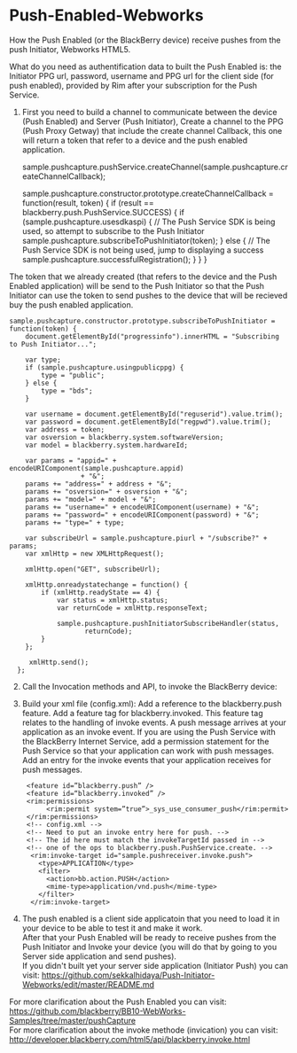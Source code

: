 Push-Enabled-Webworks
=====================

How the Push Enabled (or the BlackBerry device) receive pushes from the push Initiator, Webworks HTML5.

What do you need as authentification data to built the Push Enabled is: the Initiator PPG url, password, username and PPG url for the client side (for push enabled), provided by Rim after your subscription for the Push Service.

  1. First you need to build a channel to communicate between the device (Push Enabled) and Server (Push Initiator),
     Create a channel to the PPG (Push Proxy Getway) that include the create channel Callback, this one will return a token that refer to a device and the push enabled application. 

        sample.pushcapture.pushService.createChannel(sample.pushcapture.createChannelCallback);

        sample.pushcapture.constructor.prototype.createChannelCallback = function(result, token) {
          if (result == blackberry.push.PushService.SUCCESS) {
              if (sample.pushcapture.usesdkaspi) {
                  // The Push Service SDK is being used, so attempt to subscribe to the Push Initiator
                     sample.pushcapture.subscribeToPushInitiator(token);
              } else {
                  // The Push Service SDK is not being used, jump to displaying a success
                     sample.pushcapture.successfulRegistration();
              }
           }
        }
  
  
  The token that we already created (that refers to the device and the Push Enabled application) will be send to the Push Initiator so that the Push Initiator can use the token to send pushes to the device that will be recieved buy the push enabled application. 

    sample.pushcapture.constructor.prototype.subscribeToPushInitiator = function(token) {
        document.getElementById("progressinfo").innerHTML = "Subscribing to Push Initiator...";
             
        var type;
        if (sample.pushcapture.usingpublicppg) {
            type = "public";
        } else {
            type = "bds";
        }
         
        var username = document.getElementById("reguserid").value.trim();
        var password = document.getElementById("regpwd").value.trim();
        var address = token;
        var osversion = blackberry.system.softwareVersion;
        var model = blackberry.system.hardwareId;
     
        var params = "appid=" + encodeURIComponent(sample.pushcapture.appid)
                      + "&";
        params += "address=" + address + "&";
        params += "osversion=" + osversion + "&";
        params += "model=" + model + "&";
        params += "username=" + encodeURIComponent(username) + "&";
        params += "password=" + encodeURIComponent(password) + "&";
        params += "type=" + type;
     
        var subscribeUrl = sample.pushcapture.piurl + "/subscribe?" + params;
        var xmlHttp = new XMLHttpRequest();
     
        xmlHttp.open("GET", subscribeUrl);
     
        xmlHttp.onreadystatechange = function() {
            if (xmlHttp.readyState == 4) {
                var status = xmlHttp.status;
                var returnCode = xmlHttp.responseText;
     
                sample.pushcapture.pushInitiatorSubscribeHandler(status,
                       returnCode);
            }
        };
     
         xmlHttp.send();
      };
  
  2. Call the Invocation methods and API, to invoke the BlackBerry device: 
  
  
  3. Build your xml file (config.xml):
         Add a reference to the blackberry.push feature.
         Add a feature tag for blackberry.invoked. This feature tag relates to the handling of invoke events. A push message arrives at your application as an invoke event.
         If you are using the Push Service with the BlackBerry Internet Service, add a permission statement for the Push Service so that your application can work with push messages.
         Add an entry for the invoke events that your application receives for push messages.

          <feature id=”blackberry.push” />
          <feature id=“blackberry.invoked” />
          <rim:permissions>
               <rim:permit system=”true”>_sys_use_consumer_push</rim:permit>
          </rim:permissions>
          <!-- config.xml -->
          <!-- Need to put an invoke entry here for push. -->    
          <!-- The id here must match the invokeTargetId passed in -->
          <!-- one of the ops to blackberry.push.PushService.create. -->    
           <rim:invoke-target id="sample.pushreceiver.invoke.push">      
             <type>APPLICATION</type>      
             <filter>        
               <action>bb.action.PUSH</action>
               <mime-type>application/vnd.push</mime-type>      
             </filter>    
           </rim:invoke-target>
 
  
  4. The push enabled is a client side applicatoin that you need to load it in your device to be able to test it and make it work.  
     After that your Push Enabled will be ready to receive pushes from the Push Initiator and Invoke your device (you will do that by going to you Server side application and send pushes).   
     If you didn't built yet your server side application (Initiator Push) you can visit: https://github.com/sekkalhidaya/Push-Initiator-Webworks/edit/master/README.md 
    
 
For more clarification about the Push Enabled you can visit: https://github.com/blackberry/BB10-WebWorks-Samples/tree/master/pushCapture     
For more clarification about the invoke methode (invication) you can visit: http://developer.blackberry.com/html5/api/blackberry.invoke.html 
